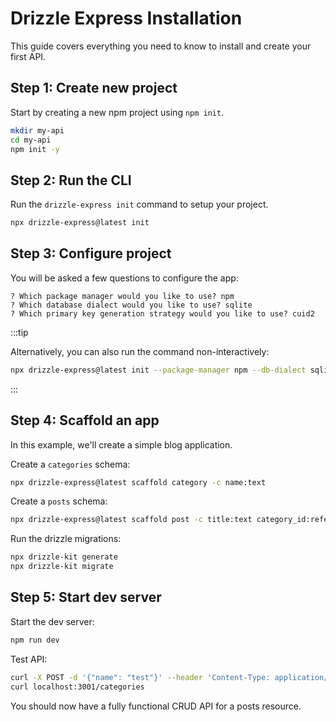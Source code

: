 # Drizzle Express Installation

This guide covers everything you need to know to install and create your first API.

## Step 1: Create new project

Start by creating a new npm project using `npm init`.

```bash
mkdir my-api
cd my-api
npm init -y
```

## Step 2: Run the CLI

Run the `drizzle-express init` command to setup your project.

```bash
npx drizzle-express@latest init
```

## Step 3: Configure project

You will be asked a few questions to configure the app:

```text
? Which package manager would you like to use? npm
? Which database dialect would you like to use? sqlite
? Which primary key generation strategy would you like to use? cuid2
```

:::tip

Alternatively, you can also run the command non-interactively:

```bash
npx drizzle-express@latest init --package-manager npm --db-dialect sqlite --pk-strategy cuid2
```

:::

## Step 4: Scaffold an app

In this example, we'll create a simple blog application.

Create a `categories` schema:

```bash
npx drizzle-express@latest scaffold category -c name:text
```

Create a `posts` schema:

```bash
npx drizzle-express@latest scaffold post -c title:text category_id:references content:text is_draft:boolean published_at:timestamp
```

Run the drizzle migrations:

```bash
npx drizzle-kit generate
npx drizzle-kit migrate
```

## Step 5: Start dev server

Start the dev server:

```bash
npm run dev
```

Test API:

```bash
curl -X POST -d '{"name": "test"}' --header 'Content-Type: application/json' localhost:3001/categories
curl localhost:3001/categories
```

You should now have a fully functional CRUD API for a posts resource.
